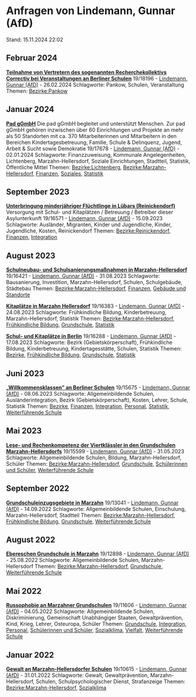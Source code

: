 # Anfragen von Lindemann, Gunnar (AfD)

Stand: 15.11.2024 22:02

## Februar 2024
**[Teilnahme von Vertretern des sogenannten Recherchekollektivs Correctiv bei Veranstaltungen an Berliner Schulen](https://pardok.parlament-berlin.de/starweb/adis/citat/VT/19/SchrAnfr/S19-18196.pdf)**
19/18196 - [Lindemann, Gunnar (AfD)](autor_lindemann_gunnar_afd.md) - 26.02.2024
Schlagworte: Pankow, Schulen, Veranstaltung
Themen: [Bezirke:Pankow](thema_bezirke_pankow.md)

## Januar 2024
**[Pad gGmbH](https://pardok.parlament-berlin.de/starweb/adis/citat/VT/19/SchrAnfr/S19-17678.pdf)**
Die pad gGmbH begleitet und unterstützt Menschen. Zur pad gGmbH gehören inzwischen über 60 Einrichtungen und Projekte an mehr als 50 Standorten mit ca. 370 Mitarbeiterinnen und Mitarbeitern in den Bereichen Kindertagesbetreuung, Familie, Schule & Delinquenz, Jugend, Arbeit & Sucht sowie Demokratie
19/17678 - [Lindemann, Gunnar (AfD)](autor_lindemann_gunnar_afd.md) - 02.01.2024
Schlagworte: Finanzzuweisung, Kommunale Angelegenheiten, Lichtenberg, Marzahn-Hellersdorf, Soziale Einrichtungen, Stadtteil, Statistik, Öffentliche Mittel
Themen: [Bezirke:Lichtenberg](thema_bezirke_lichtenberg.md), [Bezirke:Marzahn-Hellersdorf](thema_bezirke_marzahn-hellersdorf.md), [Finanzen](thema_finanzen.md), [Soziales](thema_soziales.md), [Statistik](thema_statistik.md)

## September 2023
**[Unterbringung minderjähriger Flüchtlinge in Lübars (Reinickendorf)](https://pardok.parlament-berlin.de/starweb/adis/citat/VT/19/SchrAnfr/S19-16571.pdf)**
Versorgung mit Schul- und Kitaplätzen / Betreuung / Betreiber dieser Asylunterkunft
19/16571 - [Lindemann, Gunnar (AfD)](autor_lindemann_gunnar_afd.md) - 15.09.2023
Schlagworte: Ausländer, Migranten, Kinder und Jugendliche, Kinder, Jugendliche, Kosten, Reinickendorf
Themen: [Bezirke:Reinickendorf](thema_bezirke_reinickendorf.md), [Finanzen](thema_finanzen.md), [Integration](thema_integration.md)

## August 2023
**[Schulneubau- und Schulsanierungsmaßnahmen in Marzahn-Hellersdorf](https://pardok.parlament-berlin.de/starweb/adis/citat/VT/19/SchrAnfr/S19-16421.pdf)**
19/16421 - [Lindemann, Gunnar (AfD)](autor_lindemann_gunnar_afd.md) - 31.08.2023
Schlagworte: Bausanierung, Investition, Marzahn-Hellersdorf, Schulen, Schulgebäude, Städtebau
Themen: [Bezirke:Marzahn-Hellersdorf](thema_bezirke_marzahn-hellersdorf.md), [Finanzen](thema_finanzen.md), [Gebäude und Standorte](thema_gebaeude_und_standorte.md)

**[Kitaplätze in Marzahn Hellersdorf](https://pardok.parlament-berlin.de/starweb/adis/citat/VT/19/SchrAnfr/S19-16383.pdf)**
19/16383 - [Lindemann, Gunnar (AfD)](autor_lindemann_gunnar_afd.md) - 24.08.2023
Schlagworte: Frühkindliche Bildung, Kinderbetreuung, Marzahn-Hellersdorf, Statistik
Themen: [Bezirke:Marzahn-Hellersdorf](thema_bezirke_marzahn-hellersdorf.md), [Frühkindliche Bildung](thema_fruehkindliche_bildung.md), [Grundschule](thema_grundschule.md), [Statistik](thema_statistik.md)

**[Schul- und Kitaplätze in Berlin](https://pardok.parlament-berlin.de/starweb/adis/citat/VT/19/SchrAnfr/S19-16288.pdf)**
19/16288 - [Lindemann, Gunnar (AfD)](autor_lindemann_gunnar_afd.md) - 17.08.2023
Schlagworte: Bezirk (Gebietskörperschaft), Frühkindliche Bildung, Kinderbetreuung, Kindertagesstätte, Schulen, Statistik
Themen: [Bezirke](thema_bezirke.md), [Frühkindliche Bildung](thema_fruehkindliche_bildung.md), [Grundschule](thema_grundschule.md), [Statistik](thema_statistik.md)

## Juni 2023
**[„Willkommensklassen” an Berliner Schulen](https://pardok.parlament-berlin.de/starweb/adis/citat/VT/19/SchrAnfr/S19-15675.pdf)**
19/15675 - [Lindemann, Gunnar (AfD)](autor_lindemann_gunnar_afd.md) - 08.06.2023
Schlagworte: Allgemeinbildende Schulen, Ausländerintegration, Bezirk (Gebietskörperschaft), Kosten, Lehrer, Schule, Statistik
Themen: [Bezirke](thema_bezirke.md), [Finanzen](thema_finanzen.md), [Integration](thema_integration.md), [Personal](thema_personal.md), [Statistik](thema_statistik.md), [Weiterführende Schule](thema_weiterfuehrende_schule.md)

## Mai 2023
**[Lese- und Rechenkompetenz der Viertklässler in den Grundschulen Marzahn-Hellersdorfs](https://pardok.parlament-berlin.de/starweb/adis/citat/VT/19/SchrAnfr/S19-15599.pdf)**
19/15599 - [Lindemann, Gunnar (AfD)](autor_lindemann_gunnar_afd.md) - 31.05.2023
Schlagworte: Allgemeinbildende Schulen, Bildung, Marzahn-Hellersdorf, Schüler
Themen: [Bezirke:Marzahn-Hellersdorf](thema_bezirke_marzahn-hellersdorf.md), [Grundschule](thema_grundschule.md), [Schülerinnen und Schüler](thema_schuelerinnen_und_schueler.md), [Weiterführende Schule](thema_weiterfuehrende_schule.md)

## September 2022
**[Grundschuleinzugsgebiete in Marzahn](https://pardok.parlament-berlin.de/starweb/adis/citat/VT/19/SchrAnfr/S19-13041.pdf)**
19/13041 - [Lindemann, Gunnar (AfD)](autor_lindemann_gunnar_afd.md) - 14.09.2022
Schlagworte: Allgemeinbildende Schulen, Einschulung, Marzahn-Hellersdorf, Stadtteil
Themen: [Bezirke:Marzahn-Hellersdorf](thema_bezirke_marzahn-hellersdorf.md), [Frühkindliche Bildung](thema_fruehkindliche_bildung.md), [Grundschule](thema_grundschule.md), [Weiterführende Schule](thema_weiterfuehrende_schule.md)

## August 2022
**[Ebereschen Grundschule in Marzahn](https://pardok.parlament-berlin.de/starweb/adis/citat/VT/19/SchrAnfr/S19-12898.pdf)**
19/12898 - [Lindemann, Gunnar (AfD)](autor_lindemann_gunnar_afd.md) - 25.08.2022
Schlagworte: Allgemeinbildende Schulen, Marzahn-Hellersdorf
Themen: [Bezirke:Marzahn-Hellersdorf](thema_bezirke_marzahn-hellersdorf.md), [Grundschule](thema_grundschule.md), [Weiterführende Schule](thema_weiterfuehrende_schule.md)

## Mai 2022
**[Russophobie an Marzahner Grundschulen](https://pardok.parlament-berlin.de/starweb/adis/citat/VT/19/SchrAnfr/S19-11606.pdf)**
19/11606 - [Lindemann, Gunnar (AfD)](autor_lindemann_gunnar_afd.md) - 04.05.2022
Schlagworte: Allgemeinbildende Schulen, Diskriminierung, Gemeinschaft Unabhängiger Staaten, Gewaltprävention, Kind, Krieg, Lehrer, Osteuropa, Schüler
Themen: [Grundschule](thema_grundschule.md), [Integration](thema_integration.md), [Personal](thema_personal.md), [Schülerinnen und Schüler](thema_schuelerinnen_und_schueler.md), [Sozialklima](thema_sozialklima.md), [Vielfalt](thema_vielfalt.md), [Weiterführende Schule](thema_weiterfuehrende_schule.md)

## Januar 2022
**[Gewalt an Marzahn-Hellersdorfer Schulen](https://pardok.parlament-berlin.de/starweb/adis/citat/VT/19/SchrAnfr/S19-10615.pdf)**
19/10615 - [Lindemann, Gunnar (AfD)](autor_lindemann_gunnar_afd.md) - 31.01.2022
Schlagworte: Gewalt, Gewaltprävention, Marzahn-Hellersdorf, Schulen, Schulpsychologischer Dienst, Strafanzeige
Themen: [Bezirke:Marzahn-Hellersdorf](thema_bezirke_marzahn-hellersdorf.md), [Sozialklima](thema_sozialklima.md)

